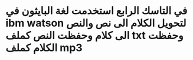 # في التاسك الرابع استخدمت لغة البايثون في ibm watson لتحويل الكلام الى نص  والنص الى كلام وحفظت النص كملف txt  وحفظت الكلام كملف mp3
